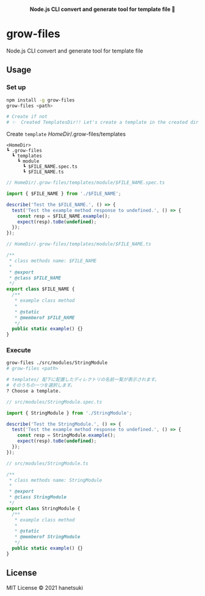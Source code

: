<br>
<p align="center">
<b>Node.js CLI convert and generate tool for template file 🥂</b>
</p>

# grow-files

Node.js CLI convert and generate tool for template file

## Usage

### Set up

```bash
npm install -g grow-files
grow-files <path>

# Create if not
# ✨  Created TemplatesDir!! Let's create a template in the created directory. - <HomeDir>/.grow-files/templates
```

Create `template` _HomeDir_/.grow-files/templates

```
<HomeDir>
┗ .grow-files
  ┗ templates
    ┗ module
      ┗ $FILE_NAME.spec.ts
      ┗ $FILE_NAME.ts
```

```ts
// HomeDir/.grow-files/templates/module/$FILE_NAME.spec.ts

import { $FILE_NAME } from './$FILE_NAME';

describe('Test the $FILE_NAME.', () => {
  test('Test the example method response to undefined.', () => {
    const resp = $FILE_NAME.example();
    expect(resp).toBe(undefined);
  });
});
```

```ts
// HomeDir/.grow-files/templates/module/$FILE_NAME.ts

/**
 * class methods name: $FILE_NAME
 *
 * @export
 * @class $FILE_NAME
 */
export class $FILE_NAME {
  /**
   * example class method
   *
   * @static
   * @memberof $FILE_NAME
   */
  public static example() {}
}
```

### Execute

```bash
grow-files ./src/modules/StringModule
# grow-files <path>

# templates/ 配下に配置したディレクトリの名前一覧が表示されます。
# そのうちの一つを選択します。
? Choose a template.
```

```ts
// src/modules/StringModule.spec.ts

import { StringModule } from './StringModule';

describe('Test the StringModule.', () => {
  test('Test the example method response to undefined.', () => {
    const resp = StringModule.example();
    expect(resp).toBe(undefined);
  });
});
```

```ts
// src/modules/StringModule.ts

/**
 * class methods name: StringModule
 *
 * @export
 * @class StringModule
 */
export class StringModule {
  /**
   * example class method
   *
   * @static
   * @memberof StringModule
   */
  public static example() {}
}
```

## License

MIT License © 2021 hanetsuki
